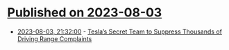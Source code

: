 # [Published on 2023-08-03](index.md)

* [2023-08-03, 21:32:00](https://soylentnews.org/article.pl?sid=23/08/02/2252201&from=rss) - [Tesla’s Secret Team to Suppress Thousands of Driving Range Complaints](https://soylentnews.org/article.pl?sid=23/08/02/2252201&from=rss)

